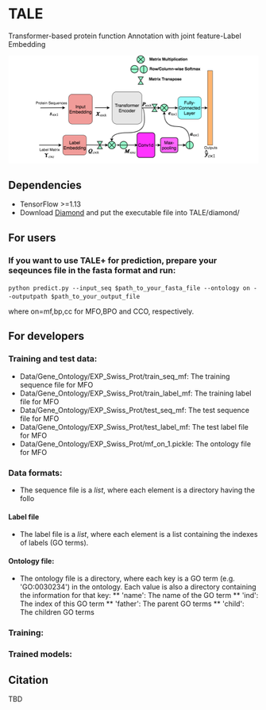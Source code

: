 # TALE
Transformer-based protein function Annotation with joint feature-Label Embedding


![TALE Architecture](/ProteinFuncPred.png)

## Dependencies
* TensorFlow >=1.13
* Download [Diamond](http://www.diamondsearch.org/index.php) and put the executable file into TALE/diamond/


## For users
### If you want to use TALE+ for prediction, prepare your seqeunces file in the fasta format and run:
`python predict.py --input_seq $path_to_your_fasta_file --ontology on --outputpath $path_to_your_output_file`

where on=mf,bp,cc for MFO,BPO and CCO, respectively.

## For developers
### Training and test data:
* Data/Gene_Ontology/EXP_Swiss_Prot/train_seq_mf: The training sequence file for MFO 
* Data/Gene_Ontology/EXP_Swiss_Prot/train_label_mf: The training label file for MFO
* Data/Gene_Ontology/EXP_Swiss_Prot/test_seq_mf: The test sequence file for MFO
* Data/Gene_Ontology/EXP_Swiss_Prot/test_label_mf: The test label file for MFO
* Data/Gene_Ontology/EXP_Swiss_Prot/mf_on_1.pickle: The ontology file for MFO

### Data formats:
* The sequence file is a *list*, where each element is a directory having the follo 
#### Label file
* The label file is a *list*, where each element is a list containing the indexes of labels (GO terms).
#### Ontology file:
* The ontology file is a directory, where each key is a GO term (e.g. 'GO:0030234') in the ontology. Each value is also a directory containing the information for that key:
** 'name': The name of the GO term
** 'ind':  The index of this GO term
** 'father': The parent GO terms
** 'child': The children GO terms

### Training:

### Trained models:


## Citation
TBD
